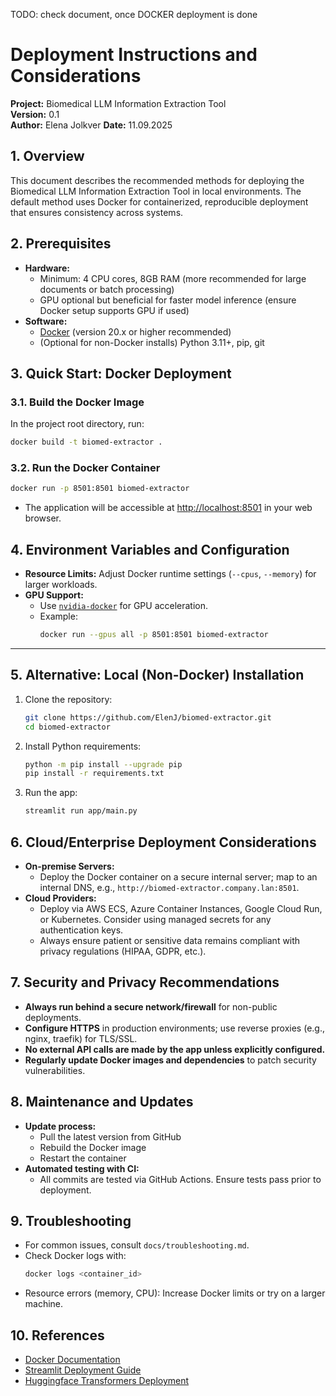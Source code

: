TODO: check document, once DOCKER deployment is done

# Deployment Instructions and Considerations

**Project:** Biomedical LLM Information Extraction Tool  
**Version:** 0.1  
**Author:** Elena Jolkver
**Date:** 11.09.2025



## 1. Overview

This document describes the recommended methods for deploying the Biomedical LLM Information Extraction Tool in local environments. The default method uses Docker for containerized, reproducible deployment that ensures consistency across systems.



## 2. Prerequisites

- **Hardware:**  
  - Minimum: 4 CPU cores, 8GB RAM (more recommended for large documents or batch processing)
  - GPU optional but beneficial for faster model inference (ensure Docker setup supports GPU if used)
- **Software:**  
  - [Docker](https://www.docker.com/get-started) (version 20.x or higher recommended)
  - (Optional for non-Docker installs) Python 3.11+, pip, git


## 3. Quick Start: Docker Deployment

### 3.1. Build the Docker Image

In the project root directory, run:
```bash
docker build -t biomed-extractor .
```

### 3.2. Run the Docker Container

```bash
docker run -p 8501:8501 biomed-extractor
```
- The application will be accessible at [http://localhost:8501](http://localhost:8501) in your web browser.


## 4. Environment Variables and Configuration


- **Resource Limits:** Adjust Docker runtime settings (`--cpus`, `--memory`) for larger workloads.
- **GPU Support:**  
    - Use [`nvidia-docker`](https://docs.nvidia.com/datacenter/cloud-native/container-toolkit/install-guide.html) for GPU acceleration.
    - Example:  
      ```bash
      docker run --gpus all -p 8501:8501 biomed-extractor
      ```

---

## 5. Alternative: Local (Non-Docker) Installation

1. Clone the repository:
    ```bash
    git clone https://github.com/ElenJ/biomed-extractor.git
    cd biomed-extractor
    ```
2. Install Python requirements:
    ```bash
    python -m pip install --upgrade pip
    pip install -r requirements.txt
    ```
3. Run the app:
    ```bash
    streamlit run app/main.py
    ```



## 6. Cloud/Enterprise Deployment Considerations

- **On-premise Servers:**  
  - Deploy the Docker container on a secure internal server; map to an internal DNS, e.g., `http://biomed-extractor.company.lan:8501`.
- **Cloud Providers:**  
  - Deploy via AWS ECS, Azure Container Instances, Google Cloud Run, or Kubernetes. Consider using managed secrets for any authentication keys.
  - Always ensure patient or sensitive data remains compliant with privacy regulations (HIPAA, GDPR, etc.).



## 7. Security and Privacy Recommendations

- **Always run behind a secure network/firewall** for non-public deployments.
- **Configure HTTPS** in production environments; use reverse proxies (e.g., nginx, traefik) for TLS/SSL.
- **No external API calls are made by the app unless explicitly configured.**  
- **Regularly update Docker images and dependencies** to patch security vulnerabilities.



## 8. Maintenance and Updates

- **Update process:**  
  - Pull the latest version from GitHub
  - Rebuild the Docker image
  - Restart the container
- **Automated testing with CI:**  
  - All commits are tested via GitHub Actions. Ensure tests pass prior to deployment.



## 9. Troubleshooting

- For common issues, consult `docs/troubleshooting.md`.
- Check Docker logs with:
    ```bash
    docker logs <container_id>
    ```
- Resource errors (memory, CPU): Increase Docker limits or try on a larger machine.



## 10. References

- [Docker Documentation](https://docs.docker.com/)
- [Streamlit Deployment Guide](https://docs.streamlit.io/)
- [Huggingface Transformers Deployment](https://huggingface.co/docs/transformers/installation)

